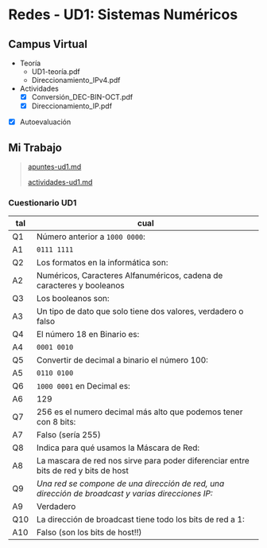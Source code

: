 # Redes - UD1: Sistemas Numéricos

## Campus Virtual

- Teoría
  - UD1-teoría.pdf
  - Direccionamiento_IPv4.pdf
- Actividades
  - [x] Conversión_DEC-BIN-OCT.pdf
  - [x] Direccionamiento_IP.pdf
- [x] Autoevaluación

## Mi Trabajo

> [apuntes-ud1.md](/Redes/UD1-SistemasNumericos/apuntes-ud1.md)
>
> [actividades-ud1.md](/Redes/UD1-SistemasNumericos/actividades-ud1.md)

### Cuestionario UD1

| tal | cual |
| --- | ---  |
| Q1  | Número anterior a `1000 0000`:
| A1  | `0111 1111`
| Q2  | Los formatos en la informática son:
| A2  | Numéricos, Caracteres Alfanuméricos, cadena de caracteres y booleanos
| Q3  | Los booleanos son:
| A3  | Un tipo de dato que solo tiene dos valores, verdadero o falso
| Q4  | El número 18 en Binario es:
| A4  | `0001 0010`
| Q5  | Convertir de decimal a binario el número 100:
| A5  | `0110 0100`
| Q6  | `1000 0001` en Decimal es:
| A6  | 129
| Q7  | 256 es el numero decimal más alto que podemos tener con 8 bits:
| A7  | Falso (sería 255)
| Q8  | Indica para qué usamos la Máscara de Red:
| A8  | La mascara de red nos sirve para poder diferenciar entre bits de red y bits de host
| Q9  | *Una red se compone de una dirección de red, una dirección de broadcast y varias direcciones IP:*
| A9  | Verdadero
| Q10 | La dirección de broadcast tiene todo los bits de red a 1:
| A10 | Falso (son los bits de host!!)
